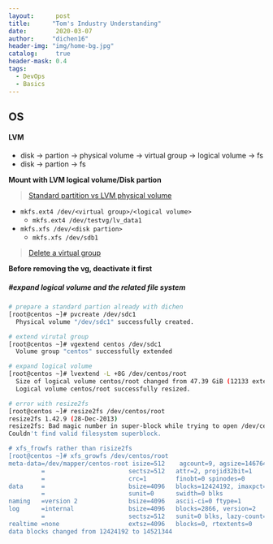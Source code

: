 ```yaml
---
layout:      post
title:      "Tom's Industry Understanding"
date:        2020-03-07
author:     "dichen16"
header-img: "img/home-bg.jpg"
catalog:     true
header-mask: 0.4
tags:
  - DevOps
  - Basics
---
```


## OS

#### LVM

- disk -> partion -> physical volume -> virtual group -> logical volume -> fs
- disk -> partion -> fs

**Mount with LVM logical volume/Disk partion**

> [Standard partition vs LVM physical volume](https://unix.stackexchange.com/questions/292327/create-partition-standard-partition-vs-lvm-physical-volume-in-centos-installat)

- `mkfs.ext4 /dev/<virtual group>/<logical volume>`
    - `mkfs.ext4 /dev/testvg/lv_data1`
- `mkfs.xfs /dev/<disk partion>`
    - `mkfs.xfs /dev/sdb1`

> [Delete a virtual group](https://www.thegeekdiary.com/centos-rhel-how-to-delete-a-volume-group-in-lvm/)

**Before removing the vg, deactivate it first**

##### #expand logical volume and the related file system

```bash
# prepare a standard partion already with dichen
[root@centos ~]# pvcreate /dev/sdc1
  Physical volume "/dev/sdc1" successfully created.

# extend virutal group
[root@centos ~]# vgextend centos /dev/sdc1
  Volume group "centos" successfully extended

# expand logical volume
[root@centos ~]# lvextend -L +8G /dev/centos/root
  Size of logical volume centos/root changed from 47.39 GiB (12133 extents) to 55.39 GiB (14181 extents).
  Logical volume centos/root successfully resized.

# error with resize2fs
[root@centos ~]# resize2fs /dev/centos/root
resize2fs 1.42.9 (28-Dec-2013)
resize2fs: Bad magic number in super-block while trying to open /dev/centos/root
Couldn't find valid filesystem superblock.

# xfs_frowfs rather than risize2fs
[root@centos ~]# xfs_growfs /dev/centos/root
meta-data=/dev/mapper/centos-root isize=512    agcount=9, agsize=1467648 blks
         =                       sectsz=512   attr=2, projid32bit=1
         =                       crc=1        finobt=0 spinodes=0
data     =                       bsize=4096   blocks=12424192, imaxpct=25
         =                       sunit=0      swidth=0 blks
naming   =version 2              bsize=4096   ascii-ci=0 ftype=1
log      =internal               bsize=4096   blocks=2866, version=2
         =                       sectsz=512   sunit=0 blks, lazy-count=1
realtime =none                   extsz=4096   blocks=0, rtextents=0
data blocks changed from 12424192 to 14521344
```
